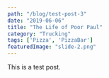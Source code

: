 ```yaml
---
path: "/blog/test-post-3"
date: "2019-06-06"
title: "The Life of Poor Paul"
category: "Trucking"
tags: ['Pizza', 'PizzaBar']
featuredImage: "slide-2.png"
---
```


This is a test post.
